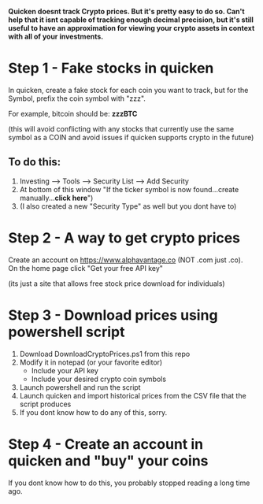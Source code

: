 **Quicken doesnt track Crypto prices.  But it's pretty easy to do so.   Can't help that it isnt capable of 
tracking enough decimal precision, but it's still useful to have an approximation for viewing your crypto 
assets in context with all of your investments.**

# Step 1 - Fake stocks in quicken
  In quicken, create a fake stock for each coin you want to track, but for the Symbol, prefix the 
  coin symbol with "zzz". 

  For example, bitcoin should be:  **zzzBTC**
  
  (this will avoid conflicting with any stocks that currently use the same symbol as a COIN and avoid issues 
  if quicken supports crypto in the future)

## To do this:
1. Investing --> Tools --> Security List --> Add Security
2. At bottom of this window "If the ticker symbol is now found...create manually...**click here**")
3. (I also created a new "Security Type" as well but you dont have to)
      
# Step 2 - A way to get crypto prices
  Create an account on https://www.alphavantage.co  (NOT .com  just .co).  
  On the home page click "Get your free API key"
  
  (its just a site that allows free stock price download for individuals)
    
# Step 3 - Download prices using powershell script
1. Download DownloadCryptoPrices.ps1 from this repo
2. Modify it in notepad (or your favorite editor)
    * Include your API key
    * Include your desired crypto coin symbols
3. Launch powershell and run the script
4. Launch quicken and import historical prices from the CSV file that the script produces
5. If you dont know how to do any of this, sorry.

# Step 4 - Create an account in quicken and "buy" your coins
   If you dont know how to do this, you probably stopped reading a long time ago.
